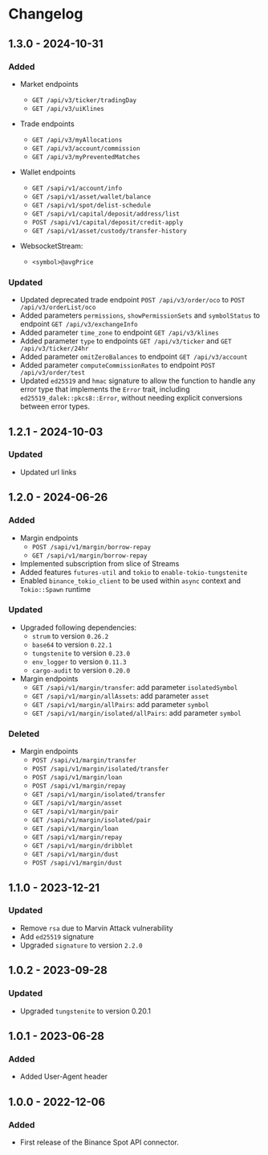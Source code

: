 # Changelog

## 1.3.0 - 2024-10-31
### Added
- Market endpoints
  - `GET /api/v3/ticker/tradingDay`
  - `GET /api/v3/uiKlines`

- Trade endpoints
  - `GET /api/v3/myAllocations`
  - `GET /api/v3/account/commission`
  - `GET /api/v3/myPreventedMatches`

- Wallet endpoints
  - `GET /sapi/v1/account/info`
  - `GET /sapi/v1/asset/wallet/balance`
  - `GET /sapi/v1/spot/delist-schedule`
  - `GET /sapi/v1/capital/deposit/address/list`
  - `POST /sapi/v1/capital/deposit/credit-apply`
  - `GET /sapi/v1/asset/custody/transfer-history`

- WebsocketStream:
  - `<symbol>@avgPrice`

### Updated
- Updated deprecated trade endpoint `POST /api/v3/order/oco` to `POST /api/v3/orderList/oco`
- Added parameters `permissions`, `showPermissionSets` and `symbolStatus` to endpoint `GET /api/v3/exchangeInfo`
- Added parameter `time_zone` to endpoint `GET /api/v3/klines`
- Added parameter `type` to endpoints `GET /api/v3/ticker` and `GET /api/v3/ticker/24hr`
- Added parameter `omitZeroBalances` to endpoint `GET /api/v3/account`
- Added parameter `computeCommissionRates` to endpoint `POST /api/v3/order/test`
- Updated `ed25519` and `hmac` signature to allow the function to handle any error type that implements the `Error` trait, including `ed25519_dalek::pkcs8::Error`, without needing explicit conversions between error types.

## 1.2.1 - 2024-10-03
### Updated
- Updated url links

## 1.2.0 - 2024-06-26

### Added
- Margin endpoints
  - `POST /sapi/v1/margin/borrow-repay`
  - `GET /sapi/v1/margin/borrow-repay`
- Implemented subscription from slice of Streams
- Added features `futures-util` and `tokio` to `enable-tokio-tungstenite`
- Enabled `binance_tokio_client` to be used within `async` context and `Tokio::Spawn` runtime

### Updated
- Upgraded following dependencies:
  - `strum` to version `0.26.2`
  - `base64` to version `0.22.1`
  - `tungstenite` to version `0.23.0`
  - `env_logger` to version `0.11.3`
  - `cargo-audit` to version `0.20.0`
- Margin endpoints
  - `GET /sapi/v1/margin/transfer`: add parameter `isolatedSymbol`
  - `GET /sapi/v1/margin/allAssets`: add parameter `asset`
  - `GET /sapi/v1/margin/allPairs`: add parameter `symbol`
  - `GET /sapi/v1/margin/isolated/allPairs`: add parameter `symbol`


### Deleted
- Margin endpoints
  - `POST /sapi/v1/margin/transfer`
  - `POST /sapi/v1/margin/isolated/transfer`
  - `POST /sapi/v1/margin/loan`
  - `POST /sapi/v1/margin/repay`
  - `GET /sapi/v1/margin/isolated/transfer`
  - `GET /sapi/v1/margin/asset`
  - `GET /sapi/v1/margin/pair`
  - `GET /sapi/v1/margin/isolated/pair`
  - `GET /sapi/v1/margin/loan`
  - `GET /sapi/v1/margin/repay`
  - `GET /sapi/v1/margin/dribblet`
  - `GET /sapi/v1/margin/dust`
  - `POST /sapi/v1/margin/dust`

## 1.1.0 - 2023-12-21

### Updated
- Remove `rsa` due to Marvin Attack vulnerability
- Add `ed25519` signature
- Upgraded `signature` to version `2.2.0`

## 1.0.2 - 2023-09-28

### Updated
- Upgraded `tungstenite` to version 0.20.1 

## 1.0.1 - 2023-06-28

### Added
- Added User-Agent header

## 1.0.0 - 2022-12-06

### Added
- First release of the Binance Spot API connector.